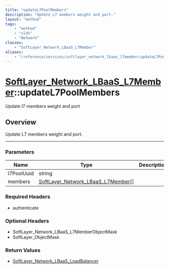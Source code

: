 ```yaml
---
title: "updateL7PoolMembers"
description: "Update L7 members weight and port."
layout: "method"
tags:
    - "method"
    - "sldn"
    - "Network"
classes:
    - "SoftLayer_Network_LBaaS_L7Member"
aliases:
    - "/reference/services/softlayer_network_lbaas_l7member/updateL7PoolMembers"
---
```

# [SoftLayer_Network_LBaaS_L7Member](/reference/services/SoftLayer_Network_LBaaS_L7Member)::updateL7PoolMembers


Update l7 members weight and port


## Overview 
Update L7 members weight and port. 

-----

### Parameters 
|Name | Type | Description |
| --- | --- | --- |
|l7PoolUuid| string| |
|members| <a href='/reference/datatypes/SoftLayer_Network_LBaaS_L7Member'>SoftLayer_Network_LBaaS_L7Member[] </a>| |


### Required Headers
* authenticate


### Optional Headers
* SoftLayer_Network_LBaaS_L7MemberObjectMask
* SoftLayer_ObjectMask

### Return Values
* <a href='/reference/datatypes/SoftLayer_Network_LBaaS_LoadBalancer'>SoftLayer_Network_LBaaS_LoadBalancer </a>




